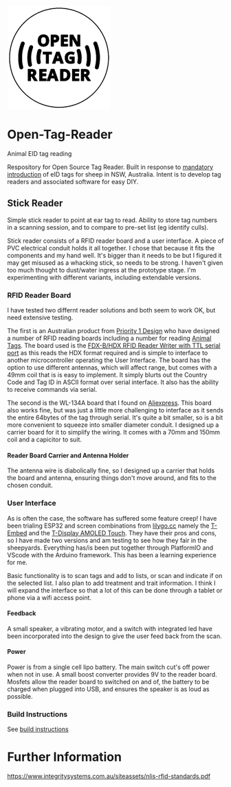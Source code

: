 ![alt text](/images/logo.png)   
# Open-Tag-Reader  

Animal EID tag reading

Respository for Open Source Tag Reader. Built in response to [mandatory introduction](https://www.dpi.nsw.gov.au/dpi/bfs/your-role-in-biosecurity/primary-producers/nlis/eID#:~:text=NSW%20is%20currently%20transitioning%20to,Livestock%20Identification%20System%20(NLIS).) of eID tags for sheep in NSW, Australia. Intent is to develop tag readers and associated software for easy DIY.

## Stick Reader
Simple stick reader to point at ear tag to read.  Ability to store tag numbers in a scanning session, and to compare to pre-set list (eg identify culls).

Stick reader consists of a RFID reader board and a user interface. A piece of PVC electrical conduit holds it all together.  I chose that because it fits the components and my hand well.  It's bigger than it needs to be but I figured it may get misused as a whacking stick, so needs to be strong.  I haven't given too much thought to dust/water ingress at the prototype stage.  I'm experimenting with different variants, including extendable versions.

### RFID Reader Board
I have tested two differnt reader solutions and both seem to work OK, but need extensive testing.

The first is an Australian product from  [Priority 1 Design](https://www.priority1design.com.au/) who have designed a number of RFID reading boards including a number for reading [Animal Tags](https://www.priority1design.com.au/rfid_reader_modules.html#animal_tag_reader_writer).  The board used is the [FDX-B/HDX RFID Reader Writer with TTL serial port](https://www.priority1design.com.au/shopfront/index.php?main_page=product_info&cPath=1&products_id=10) as this reads the HDX format required and is simple to interface to another microcontroller operating the User Interface.  The board has the option to use different antennas, which will affect range, but comes with a 49mm coil that is is easy to implement.  It simply blurts out the Country Code and Tag ID in ASCII format over serial interface.  It also has the ability to receive commands via serial.

The second is the WL-134A board that I found on [Aliexpress](https://www.aliexpress.com/item/1005005527774729.html?spm=a2g0o.detail.pcDetailTopMoreOtherSeller.5.28f8USkxUSkxHo&gps-id=pcDetailTopMoreOtherSeller&scm=1007.40050.354490.0&scm_id=1007.40050.354490.0&scm-url=1007.40050.354490.0&pvid=1610bac3-e44d-44ca-a5d6-faea2dcb6218&_t=gps-id:pcDetailTopMoreOtherSeller,scm-url:1007.40050.354490.0,pvid:1610bac3-e44d-44ca-a5d6-faea2dcb6218,tpp_buckets:668%232846%238107%231934&pdp_npi=4%40dis%21AUD%2145.81%2138.49%21%21%2130.46%2125.59%21%402101ef7017204727855125053e5b6c%2112000033424318969%21rec%21AU%21136852735%21&utparam-url=scene%3ApcDetailTopMoreOtherSeller%7Cquery_from%3A).  This board also works fine, but was just a little more challenging to interface as it sends the entire 64bytes of the tag through serial.  It's quite a bit smaller, so is a bit more convenient to squeeze into smaller diameter conduit.  I designed up a carrier board for it to simplify the wiring.  It comes with a 70mm and 150mm coil and a capicitor to suit.

#### Reader Board Carrier and Antenna Holder
The antenna wire is diabolically fine, so I designed up a carrier that holds the board and antenna, ensuring things don't move around, and fits to the chosen conduit.

### User Interface
As is often the case, the software has suffered some feature creep! I have been trialing ESP32 and screen combinations from [lilygo.cc](https://www.lilygo.cc/) namely the [T-Embed](https://www.lilygo.cc/products/t-embed) and the [T-Display AMOLED Touch](https://www.lilygo.cc/products/t-display-s3-amoled). They have their pros and cons, so I have made two versions and am testing to see how they fair in the sheepyards.  Everything has/is been put together through PlatformIO and VScode with the Arduino framework.  This has been a learning experience for me.

Basic functionality is to scan tags and add to lists, or scan and indicate if on the selected list.  I also plan to add treatment and trait information.  I think I will expand the interface so that a lot of this can be done through a tablet or phone via a wifi access point.

#### Feedback
A small speaker, a vibrating motor, and a switch with integrated led have been incorporated into the design to give the user feed back from the scan.

#### Power
Power is from a single cell lipo battery.  The main switch cut's off power when not in use.  A small boost converter provides 9V to the reader board.  Mosfets allow the reader board to switched on and of, the battery to be charged when plugged into USB, and ensures the speaker is as loud as possible.

### Build Instructions
See [build instructions](/build_instructions/build_instructions.md)

# Further Information
https://www.integritysystems.com.au/siteassets/nlis-rfid-standards.pdf

